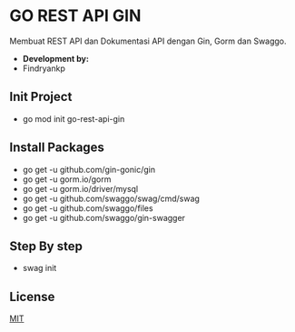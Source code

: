 # GO REST API GIN

Membuat REST API dan Dokumentasi API dengan Gin, Gorm dan Swaggo.
- **Development by:** 
- Findryankp

## Init Project
- go mod init go-rest-api-gin

## Install Packages
- go get -u github.com/gin-gonic/gin
- go get -u gorm.io/gorm
- go get -u gorm.io/driver/mysql
- go get -u github.com/swaggo/swag/cmd/swag
- go get -u github.com/swaggo/files
- go get -u github.com/swaggo/gin-swagger

## Step By step
- swag init

## License
[MIT](https://choosealicense.com/licenses/mit/)
